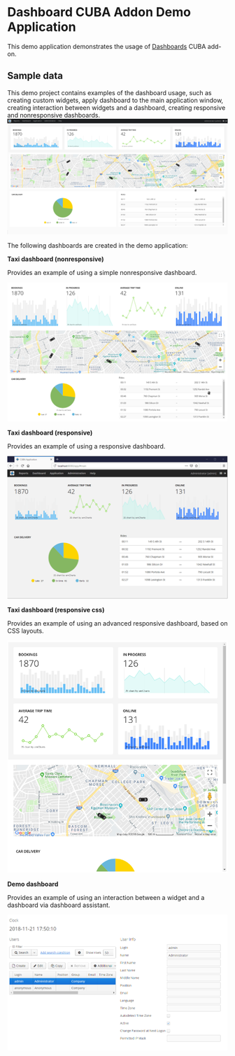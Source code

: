 # Dashboard CUBA Addon Demo Application
This demo application demonstrates the usage of [Dashboards](https://github.com/cuba-platform/dashboard-addon) CUBA add-on.

## Sample data
This demo project contains examples of the dashboard usage, such as creating custom widgets, apply dashboard to the main application window, creating interaction between widgets and a dashboard, creating responsive and nonresponsive dashboards.  
![main-screen](/img/main-screen.png)

The following dashboards are created in the demo application:

**Taxi dashboard (nonresponsive)**

Provides an example of using a simple nonresponsive dashboard.

![taxi-non-responsive](/img/taxi-non-responsive.png)

**Taxi dashboard (responsive)**

Provides an example of using a responsive dashboard.

![responsive-layout](/img/responsive-layout.gif)

**Taxi dashboard (responsive css)**

Provides an example of using an advanced responsive dashboard, based on CSS layouts.

![responsive-layout](/img/taxi-responsive.png)

**Demo dashboard**

Provides an example of using an interaction between a widget and a dashboard via dashboard assistant.

![demo](/img/demo.png)
